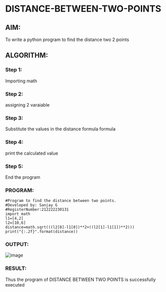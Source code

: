 # DISTANCE-BETWEEN-TWO-POINTS

## AIM:
To write a python program to find the distance two 2 points
## ALGORITHM:
### Step 1: 
Importing math 
### Step 2: 
assigning 2 varaiable 
### Step 3: 
Substitute the values in the distance formula formula
### Step 4: 
print the calculated value 
### Step 5: 
End the program
### PROGRAM:
```
#Program to find the distance between two points.
#Developed by: Sanjay G
#RegisterNumber:212222230131
import math
l1=[4,2]
l2=[10,6]
distance=math.sqrt(((l2[0]-l1[0])**2+((l2[1]-l1[1])**2)))
print("{:.2f}".format(distance))
```

### OUTPUT:
![image](https://user-images.githubusercontent.com/119559022/228470144-abab5879-4bd8-4870-afb0-f4cfec8c8bc8.png)

### RESULT:
Thus the program of DISTANCE BETWEEN TWO POINTS is successfully executed
